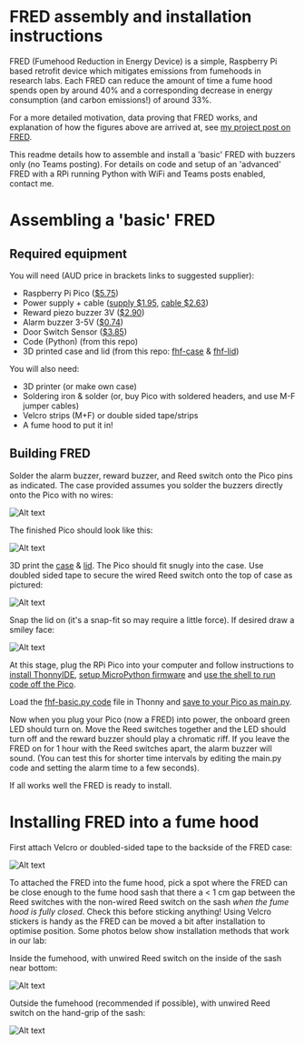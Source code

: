 # FRED assembly and installation instructions
FRED (Fumehood Reduction in Energy Device) is a simple, Raspberry Pi based retrofit device which mitigates emissions from fumehoods in research labs. Each FRED can reduce the amount of time a fume hood spends open by around 40% and a corresponding decrease in energy consumption (and carbon emissions!) of around 33%.

For a more detailed motivation, data proving that FRED works, and explanation of how the figures above are arrived at, see [my project post on FRED](https://nrmkirkwood.github.io/projects/fumehoodfred/).

This readme details how to assemble and install a 'basic' FRED with buzzers only (no Teams posting). For details on code and setup of an 'advanced' FRED with a RPi running Python with WiFi and Teams posts enabled, contact me.

# Assembling a 'basic' FRED

## Required equipment

You will need (AUD price in brackets links to suggested supplier):

- Raspberry Pi Pico ([$5.75](https://core-electronics.com.au/raspberry-pi-pico.html))
- Power supply + cable ([supply $1.95](https://www.ebay.com.au/itm/284385278195), [cable $2.63](https://www.ebay.com.au/itm/384493783379))
- Reward piezo buzzer 3V ([$2.90](https://core-electronics.com.au/piezo-buzzer-ps1240.html))
- Alarm buzzer 3-5V ([$0.74](https://core-electronics.com.au/piezo-buzzer.html))
- Door Switch Sensor ([$3.85](https://www.ebay.com.au/itm/154538574997))
- Code (Python) (from this repo)
- 3D printed case and lid (from this repo: [fhf-case](https://github.com/nrmkirkwood/FumeHoodFred/blob/main/fhf-case.stl) & [fhf-lid](https://github.com/nrmkirkwood/FumeHoodFred/blob/main/fhf-lid.stl))

You will also need:

- 3D printer (or make own case)
- Soldering iron & solder (or, buy Pico with soldered headers, and use M-F jumper cables)
- Velcro strips (M+F) or double sided tape/strips
- A fume hood to put it in!

## Building FRED
Solder the alarm buzzer, reward buzzer, and Reed switch onto the Pico pins as indicated. The case provided assumes you solder the buzzers directly onto the Pico with no wires:

![Alt text](https://github.com/nrmkirkwood/FumeHoodFred/blob/main/images/fhf-1.jpg?raw=true "Title")

The finished Pico should look like this:

![Alt text](https://github.com/nrmkirkwood/FumeHoodFred/blob/main/images/fhf-2.jpg?raw=true "Title")

3D print the [case](https://github.com/nrmkirkwood/FumeHoodFred/blob/main/fhf-case.stl) & [lid](https://github.com/nrmkirkwood/FumeHoodFred/blob/main/fhf-lid.stl). The Pico should fit snugly into the case. Use doubled sided tape to secure the wired Reed switch onto the top of case as pictured:

![Alt text](https://github.com/nrmkirkwood/FumeHoodFred/blob/main/images/fhf-3.jpg?raw=true "Title")

Snap the lid on (it's a snap-fit so may require a little force). If desired draw a smiley face:

![Alt text](https://github.com/nrmkirkwood/FumeHoodFred/blob/main/images/fhf-4.jpg?raw=true "Title")

At this stage, plug the RPi Pico into your computer and follow instructions to [install ThonnyIDE](https://projects.raspberrypi.org/en/projects/getting-started-with-the-pico/2), [setup MicroPython firmware](https://projects.raspberrypi.org/en/projects/getting-started-with-the-pico/3) and [use the shell to run code off the Pico](https://projects.raspberrypi.org/en/projects/getting-started-with-the-pico/4).

Load the [fhf-basic.py code](https://github.com/nrmkirkwood/FumeHoodFred/blob/main/fhf-basic.py) file in Thonny and [save to your Pico as main.py](https://projects.raspberrypi.org/en/projects/getting-started-with-the-pico/9). 

Now when you plug your Pico (now a FRED) into power, the onboard green LED should turn on. Move the Reed switches together and the LED should turn off and the reward buzzer should play a chromatic riff. If you leave the FRED on for 1 hour with the Reed switches apart, the alarm buzzer will sound. (You can test this for shorter time intervals by editing the main.py code and setting the alarm time to a few seconds).

If all works well the FRED is ready to install.

# Installing FRED into a fume hood

First attach Velcro or doubled-sided tape to the backside of the FRED case:

![Alt text](https://github.com/nrmkirkwood/FumeHoodFred/blob/main/images/fhf-5.jpg?raw=true "Title")

To attached the FRED into the fume hood, pick a spot where the FRED can be close enough to the fume hood sash that there a < 1 cm gap between the Reed switches with the non-wired Reed switch on the sash *when the fume hood is fully closed*. Check this before sticking anything! Using Velcro stickers is handy as the FRED can be moved a bit after installation to optimise position. Some photos below show installation methods that work in our lab:

Inside the fumehood, with unwired Reed switch on the inside of the sash near bottom:

![Alt text](https://github.com/nrmkirkwood/FumeHoodFred/blob/main/images/fhf-8.jpg?raw=true "Title")

Outside the fumehood (recommended if possible), with unwired Reed switch on the hand-grip of the sash:

![Alt text](https://github.com/nrmkirkwood/FumeHoodFred/blob/main/images/fhf-9.jpg?raw=true "Title")